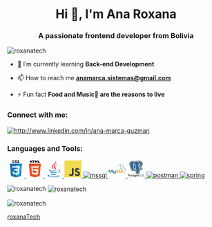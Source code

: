 <h1 align="center">Hi 👋, I'm Ana Roxana</h1>
<h3 align="center">A passionate frontend developer from Bolivia</h3>

<p align="left"> <img src="https://komarev.com/ghpvc/?username=roxanatech&label=Profile%20views&color=0e75b6&style=flat" alt="roxanatech" /> </p>

- 🌱 I’m currently learning **Back-end Development**

- 📫 How to reach me **anamarca.sistemas@gmail.com**

- ⚡ Fun fact **Food and Music🎵 are the reasons to live**

<h3 align="left">Connect with me:</h3>
<p align="left">
<a href="https://linkedin.com/in/http://www.linkedin.com/in/ana-marca-guzman" target="blank"><img align="center" src="https://raw.githubusercontent.com/rahuldkjain/github-profile-readme-generator/master/src/images/icons/Social/linked-in-alt.svg" alt="http://www.linkedin.com/in/ana-marca-guzman" height="30" width="40" /></a>
</p>

<h3 align="left">Languages and Tools:</h3>
<p align="left"> <a href="https://www.w3schools.com/css/" target="_blank" rel="noreferrer"> <img src="https://raw.githubusercontent.com/devicons/devicon/master/icons/css3/css3-original-wordmark.svg" alt="css3" width="40" height="40"/> </a> <a href="https://www.w3.org/html/" target="_blank" rel="noreferrer"> <img src="https://raw.githubusercontent.com/devicons/devicon/master/icons/html5/html5-original-wordmark.svg" alt="html5" width="40" height="40"/> </a> <a href="https://www.java.com" target="_blank" rel="noreferrer"> <img src="https://raw.githubusercontent.com/devicons/devicon/master/icons/java/java-original.svg" alt="java" width="40" height="40"/> </a> <a href="https://developer.mozilla.org/en-US/docs/Web/JavaScript" target="_blank" rel="noreferrer"> <img src="https://raw.githubusercontent.com/devicons/devicon/master/icons/javascript/javascript-original.svg" alt="javascript" width="40" height="40"/> </a> <a href="https://www.microsoft.com/en-us/sql-server" target="_blank" rel="noreferrer"> <img src="https://www.svgrepo.com/show/303229/microsoft-sql-server-logo.svg" alt="mssql" width="40" height="40"/> </a> <a href="https://www.mysql.com/" target="_blank" rel="noreferrer"> <img src="https://raw.githubusercontent.com/devicons/devicon/master/icons/mysql/mysql-original-wordmark.svg" alt="mysql" width="40" height="40"/> </a> <a href="https://www.postgresql.org" target="_blank" rel="noreferrer"> <img src="https://raw.githubusercontent.com/devicons/devicon/master/icons/postgresql/postgresql-original-wordmark.svg" alt="postgresql" width="40" height="40"/> </a> <a href="https://postman.com" target="_blank" rel="noreferrer"> <img src="https://www.vectorlogo.zone/logos/getpostman/getpostman-icon.svg" alt="postman" width="40" height="40"/> </a> <a href="https://spring.io/" target="_blank" rel="noreferrer"> <img src="https://www.vectorlogo.zone/logos/springio/springio-icon.svg" alt="spring" width="40" height="40"/> </a> </p>

<p><img align="left" src="https://github-readme-stats.vercel.app/api/top-langs?username=roxanatech&show_icons=true&locale=en&layout=compact" alt="roxanatech" /></p>

<p>&nbsp;<img align="center" src="https://github-readme-stats.vercel.app/api?username=roxanatech&show_icons=true&locale=en" alt="roxanatech" /></p>

<p><img align="center" src="https://github-readme-streak-stats.herokuapp.com/?user=roxanatech&" alt="roxanatech" /></p>


[roxanaTech](https://github.com/roxanaTech)
